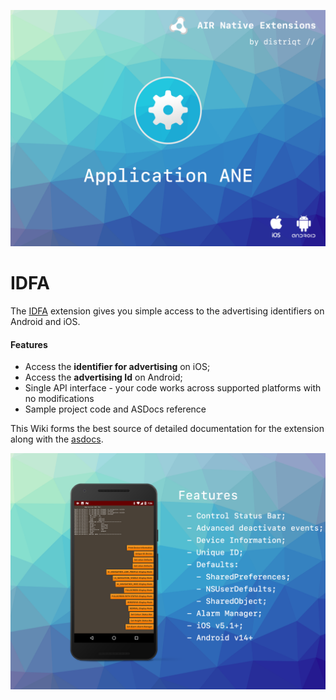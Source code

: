 
![](images/hero.png)

# IDFA

The [IDFA](https://airnativeextensions.com/extension/com.distriqt.IDFA) extension 
gives you simple access to the advertising identifiers on Android and iOS.

#### Features

- Access the **identifier for advertising** on iOS;
- Access the **advertising Id** on Android;
- Single API interface - your code works across supported platforms with no modifications
- Sample project code and ASDocs reference



This Wiki forms the best source of detailed documentation for the extension along with 
the [asdocs](https://distriqt.github.io/ANE-IDFA/asdocs). 


![](images/promo.png)
